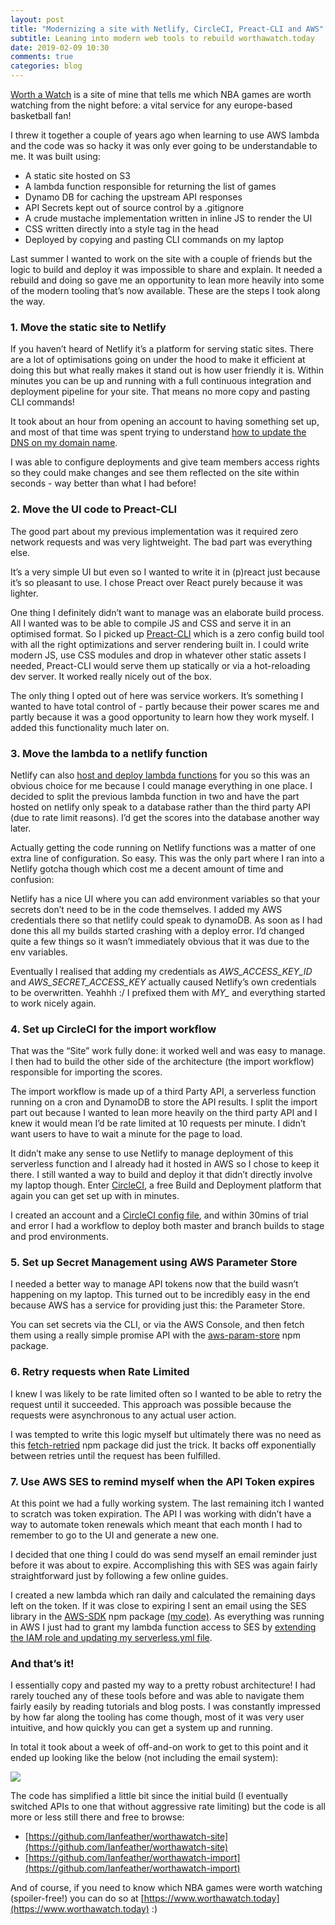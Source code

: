 ```yaml
---
layout: post
title: "Modernizing a site with Netlify, CircleCI, Preact-CLI and AWS"
subtitle: Leaning into modern web tools to rebuild worthawatch.today
date: 2019-02-09 10:30
comments: true
categories: blog
---
```


[Worth a Watch](https://www.worthawatch.today/) is a site of mine that tells me which NBA games are worth watching from the night before: a vital service for any europe-based basketball fan!

I threw it together a couple of years ago when learning to use AWS lambda and the code was so hacky it was only ever going to be understandable to me. It was built using:

- A static site hosted on S3
- A lambda function responsible for returning the list of games
- Dynamo DB for caching the upstream API responses
- API Secrets kept out of source control by a .gitignore
- A crude mustache implementation written in inline JS to render the UI
- CSS written directly into a style tag in the head
- Deployed by copying and pasting CLI commands on my laptop

Last summer I wanted to work on the site with a couple of friends but the logic to build and deploy it was impossible to share and explain. It needed a rebuild and doing so gave me an opportunity to lean more heavily into some of the modern tooling that’s now available. These are the steps I took along the way.

### 1. Move the static site to Netlify

If you haven’t heard of Netlify it’s a platform for serving static sites. There are a lot of optimisations going on under the hood to make it efficient at doing this but what really makes it stand out is how user friendly it is. Within minutes you can be up and running with a full continuous integration and deployment pipeline for your site. That means no more copy and pasting CLI commands!

It took about an hour from opening an account to having something set up, and most of that time was spent trying to understand [how to update the DNS on my domain name](https://www.netlify.com/docs/custom-domains/).

I was able to configure deployments and give team members access rights so they could make changes and see them reflected on the site within seconds - way better than what I had before!

### 2. Move the UI code to Preact-CLI

The good part about my previous implementation was it required zero network requests and was very lightweight. The bad part was everything else.

It’s a very simple UI but even so I wanted to write it in (p)react just because it’s so pleasant to use. I chose Preact over React purely because it was lighter.

One thing I definitely didn’t want to manage was an elaborate build process. All I wanted was to be able to compile JS and CSS and serve it in an optimised format. So I picked up [Preact-CLI](https://github.com/developit/preact-cli) which is a zero config build tool with all the right optimizations and server rendering built in. I could write modern JS, use CSS modules and drop in whatever other static assets I needed, Preact-CLI would serve them up statically or via a hot-reloading dev server. It worked really nicely out of the box.

The only thing I opted out of here was service workers. It’s something I wanted to have total control of - partly because their power scares me and partly because it was a good opportunity to learn how they work myself. I added this functionality much later on.

### 3. Move the lambda to a netlify function

Netlify can also [host and deploy lambda functions](https://www.netlify.com/docs/functions/) for you so this was an obvious choice for me because I could manage everything in one place. I decided to split the previous lambda function in two and have the part hosted on netlify only speak to a database rather than the third party API (due to rate limit reasons). I’d get the scores into the database another way later.

Actually getting the code running on Netlify functions was a matter of one extra line of configuration. So easy. This was the only part where I ran into a Netlify gotcha though which cost me a decent amount of time and confusion:

Netlify has a nice UI where you can add environment variables so that your secrets don’t need to be in the code themselves. I added my AWS credentials there so that netlify could speak to dynamoDB. As soon as I had done this all my builds started crashing with a deploy error. I’d changed quite a few things so it wasn’t immediately obvious that it was due to the env variables.

Eventually I realised that adding my credentials as  *AWS_ACCESS_KEY_ID* and *AWS_SECRET_ACCESS_KEY* actually caused Netlify’s own credentials to be overwritten. Yeahhh :/ I prefixed them with *MY_*  and everything started to work nicely again.

### 4. Set up CircleCI for the import workflow

That was the “Site” work fully done: it worked well and was easy to manage. I then had to build the other side of the architecture (the import workflow) responsible for importing the scores.

The import workflow is made up of a third Party API, a serverless function running on a cron and DynamoDB to store the API results. I split the import part out because I wanted to lean more heavily on the third party API and I knew it would mean I’d be rate limited at 10 requests per minute. I didn’t want users to have to wait a minute for the page to load.

It didn’t make any sense to use Netlify to manage deployment of this serverless function and I already had it hosted in AWS so I chose to keep it there. I still wanted a way to build and deploy it that didn’t directly involve my laptop though. Enter [CircleCI](https://circleci.com/), a free Build and Deployment platform that again you can get set up with in minutes.

I created an account and a [CircleCI config file](https://github.com/Ianfeather/worthawatch-import/blob/master/.circleci/config.yml), and within 30mins of trial and error I had a workflow to deploy both master and branch builds to stage and prod environments.

### 5. Set up Secret Management using AWS Parameter Store
I needed a better way to manage API tokens now that the build wasn’t happening on my laptop. This turned out to be incredibly easy in the end because AWS has a service for providing just this: the Parameter Store.

You can set secrets via the CLI, or via the AWS Console, and then fetch them using a really simple promise API with the [aws-param-store](https://www.npmjs.com/package/aws-param-store) npm package.

### 6. Retry requests when Rate Limited
I knew I was likely to be rate limited often so I wanted to be able to retry the request until it succeeded. This approach was possible because the requests were asynchronous to any actual user action.

I was tempted to write this logic myself but ultimately there was no need as this [fetch-retried](https://www.npmjs.com/package/@ambassify/fetch-retried) npm package did just the trick. It backs off exponentially between retries until the request has been fulfilled.

### 7. Use AWS SES to remind myself when the API Token expires
At this point we had a fully working system. The last remaining itch I wanted to scratch was token expiration. The API I was working with didn’t have a way to automate token renewals which meant that each month I had to remember to go to the UI and generate a new one.

I decided that one thing I could do was send myself an email reminder just before it was about to expire. Accomplishing this with SES was again fairly straightforward just by following a few online guides.

I created a new lambda which ran daily and calculated the remaining days left on the token. If it was close to expiring I sent an email using the SES library in the [AWS-SDK](https://www.npmjs.com/package/aws-sdk) npm package [(my code)](https://github.com/Ianfeather/worthawatch-import/blob/e82b7efa74be418837e0786b008b43c70b616a7b/lib/imports/email.js). As everything was running in AWS I just had to grant my lambda function access to SES by [extending the IAM role and updating my serverless.yml file](https://github.com/Ianfeather/worthawatch-import/blob/aa44e8077477aa3354445ecf091a9f4d6de7b502/serverless.yml#L28-L32).

### And that’s it!

I essentially copy and pasted my way to a pretty robust architecture! I had rarely touched any of these tools before and was able to navigate them fairly easily by reading tutorials and blog posts. I was constantly impressed by how far along the tooling has come though, most of it was very user intuitive, and how quickly you can get a system up and running.

In total it took about a week of off-and-on work to get to this point and it ended up looking like the below (not including the email system):

<img src="/images/worthawatch.jpg" />

The code has simplified a little bit since the initial build (I eventually switched APIs to one that without aggressive rate limiting) but the code is all more or less still there and free to browse:
- [https://github.com/Ianfeather/worthawatch-site](https://github.com/Ianfeather/worthawatch-site)
- [https://github.com/Ianfeather/worthawatch-import](https://github.com/Ianfeather/worthawatch-import)

And of course, if you need to know which NBA games were worth watching (spoiler-free!) you can do so at [https://www.worthawatch.today](https://www.worthawatch.today) :)
